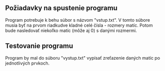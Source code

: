 ## Požiadavky na spustenie programu

Program potrebuje k behu súbor s názvom "vstup.txt". V tomto súbore musia byť na
prvom riadkudve kladné celé čísla - rozmery matíc. Potom bude nasledovať niekoľko
matíc (môže aj 0) s danými rozmermi.

## Testovanie programu

Program by mal do súboru "vystup.txt" vypísať zreťazenie daných matíc po jednotlivých
prvkoch.